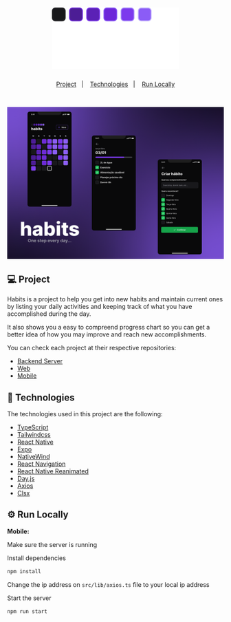  <h1 align="center">
    <img alt="Habits" src="./.github/logo.svg" />
</h1>

<p align="center">
  <a href="#-project">Project</a>&nbsp;&nbsp;&nbsp;|&nbsp;&nbsp;&nbsp;
  <a href="#-technologies">Technologies</a>&nbsp;&nbsp;&nbsp;|&nbsp;&nbsp;&nbsp;
  <a href="#-run-locally">Run Locally</a>
</p>

<br>

<p align="center">
  <img src="./.github/Preview.png">
</p>

## 💻 Project

Habits is a project to help you get into new habits and maintain current ones by listing your daily activities and keeping track of what you have accomplished during the day.

It also shows you a easy to compreend progress chart so you can get a better idea of how you may improve and reach new accomplishments.

You can check each project at their respective repositories:

- [Backend Server](https://github.com/nbc7/nlw-habits-server)
- [Web](https://github.com/nbc7/nlw-habits-web)
- [Mobile](https://github.com/nbc7/nlw-habits-mobile)

## 🚀 Technologies

The technologies used in this project are the following:

- [TypeScript](https://www.typescriptlang.org/)
- [Tailwindcss](https://tailwindcss.com/)
- [React Native](https://facebook.github.io/react-native/)
- [Expo](https://expo.io/)
- [NativeWind](https://www.nativewind.dev/)
- [React Navigation](https://reactnavigation.org/)
- [React Native Reanimated](https://docs.swmansion.com/react-native-reanimated/)
- [Day.js](https://day.js.org/)
- [Axios](https://axios-http.com/)
- [Clsx](https://www.npmjs.com/package/clsx)

## ⚙ Run Locally

**Mobile:**

Make sure the server is running

Install dependencies

```bash
npm install
```

Change the ip address on `src/lib/axios.ts` file to your local ip address

Start the server

```bash
npm run start
```
